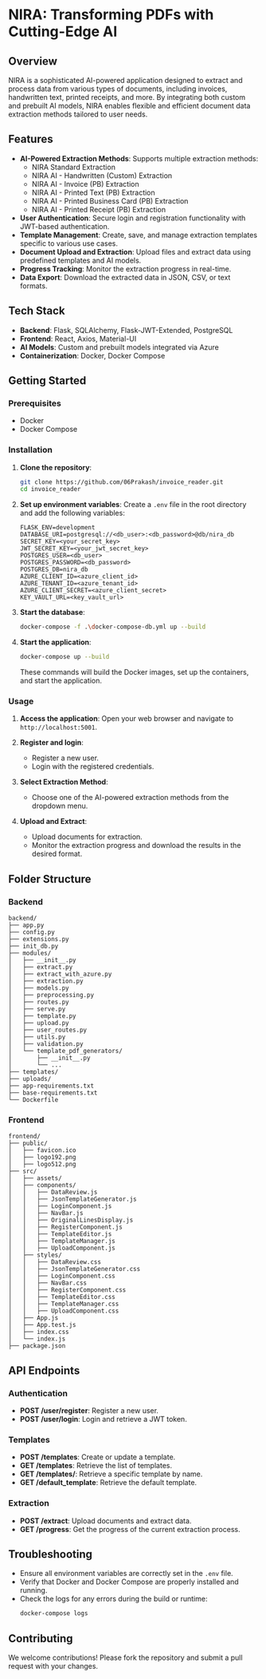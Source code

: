 # NIRA: Transforming PDFs with Cutting-Edge AI

## Overview

NIRA is a sophisticated AI-powered application designed to extract and process data from various types of documents, including invoices, handwritten text, printed receipts, and more. By integrating both custom and prebuilt AI models, NIRA enables flexible and efficient document data extraction methods tailored to user needs.

## Features

- **AI-Powered Extraction Methods**: Supports multiple extraction methods:
  - NIRA Standard Extraction
  - NIRA AI - Handwritten (Custom) Extraction
  - NIRA AI - Invoice (PB) Extraction
  - NIRA AI - Printed Text (PB) Extraction
  - NIRA AI - Printed Business Card (PB) Extraction
  - NIRA AI - Printed Receipt (PB) Extraction
- **User Authentication**: Secure login and registration functionality with JWT-based authentication.
- **Template Management**: Create, save, and manage extraction templates specific to various use cases.
- **Document Upload and Extraction**: Upload files and extract data using predefined templates and AI models.
- **Progress Tracking**: Monitor the extraction progress in real-time.
- **Data Export**: Download the extracted data in JSON, CSV, or text formats.

## Tech Stack

- **Backend**: Flask, SQLAlchemy, Flask-JWT-Extended, PostgreSQL
- **Frontend**: React, Axios, Material-UI
- **AI Models**: Custom and prebuilt models integrated via Azure
- **Containerization**: Docker, Docker Compose

## Getting Started

### Prerequisites

- Docker
- Docker Compose

### Installation

1. **Clone the repository**:
    ```bash
    git clone https://github.com/06Prakash/invoice_reader.git
    cd invoice_reader
    ```

2. **Set up environment variables**:
    Create a `.env` file in the root directory and add the following variables:
    ```plaintext
    FLASK_ENV=development
    DATABASE_URI=postgresql://<db_user>:<db_password>@db/nira_db
    SECRET_KEY=<your_secret_key>
    JWT_SECRET_KEY=<your_jwt_secret_key>
    POSTGRES_USER=<db_user>
    POSTGRES_PASSWORD=<db_password>
    POSTGRES_DB=nira_db
    AZURE_CLIENT_ID=<azure_client_id>
    AZURE_TENANT_ID=<azure_tenant_id>
    AZURE_CLIENT_SECRET=<azure_client_secret>
    KEY_VAULT_URL=<key_vault_url>
    ```

3. **Start the database**:
    ```bash
    docker-compose -f .\docker-compose-db.yml up --build
    ```

4. **Start the application**:
    ```bash
    docker-compose up --build
    ```

    These commands will build the Docker images, set up the containers, and start the application.

### Usage

1. **Access the application**:
    Open your web browser and navigate to `http://localhost:5001`.

2. **Register and login**:
    - Register a new user.
    - Login with the registered credentials.

3. **Select Extraction Method**:
    - Choose one of the AI-powered extraction methods from the dropdown menu.

4. **Upload and Extract**:
    - Upload documents for extraction.
    - Monitor the extraction progress and download the results in the desired format.

## Folder Structure

### Backend
```plaintext
backend/
├── app.py
├── config.py
├── extensions.py
├── init_db.py
├── modules/
│   ├── __init__.py
│   ├── extract.py
│   ├── extract_with_azure.py
│   ├── extraction.py
│   ├── models.py
│   ├── preprocessing.py
│   ├── routes.py
│   ├── serve.py
│   ├── template.py
│   ├── upload.py
│   ├── user_routes.py
│   ├── utils.py
│   ├── validation.py
│   └── template_pdf_generators/
│       ├── __init__.py
│       └── ...
├── templates/
├── uploads/
├── app-requirements.txt
├── base-requirements.txt
└── Dockerfile
```

### Frontend
```plaintext
frontend/
├── public/
│   ├── favicon.ico
│   ├── logo192.png
│   ├── logo512.png
├── src/
│   ├── assets/
│   ├── components/
│   │   ├── DataReview.js
│   │   ├── JsonTemplateGenerator.js
│   │   ├── LoginComponent.js
│   │   ├── NavBar.js
│   │   ├── OriginalLinesDisplay.js
│   │   ├── RegisterComponent.js
│   │   ├── TemplateEditor.js
│   │   ├── TemplateManager.js
│   │   ├── UploadComponent.js
│   ├── styles/
│   │   ├── DataReview.css
│   │   ├── JsonTemplateGenerator.css
│   │   ├── LoginComponent.css
│   │   ├── NavBar.css
│   │   ├── RegisterComponent.css
│   │   ├── TemplateEditor.css
│   │   ├── TemplateManager.css
│   │   ├── UploadComponent.css
│   ├── App.js
│   ├── App.test.js
│   ├── index.css
│   └── index.js
├── package.json
```

## API Endpoints

### Authentication

- **POST /user/register**: Register a new user.
- **POST /user/login**: Login and retrieve a JWT token.

### Templates

- **POST /templates**: Create or update a template.
- **GET /templates**: Retrieve the list of templates.
- **GET /templates/<name>**: Retrieve a specific template by name.
- **GET /default_template**: Retrieve the default template.

### Extraction

- **POST /extract**: Upload documents and extract data.
- **GET /progress**: Get the progress of the current extraction process.

## Troubleshooting

- Ensure all environment variables are correctly set in the `.env` file.
- Verify that Docker and Docker Compose are properly installed and running.
- Check the logs for any errors during the build or runtime:
    ```bash
    docker-compose logs
    ```

## Contributing

We welcome contributions! Please fork the repository and submit a pull request with your changes.


